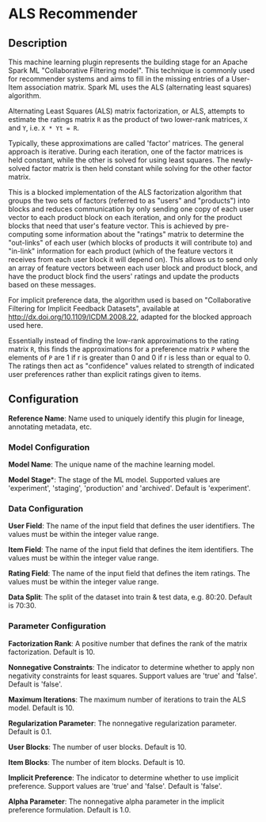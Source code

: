 # ALS Recommender

## Description

This machine learning plugin represents the building stage for an Apache Spark ML "Collaborative 
Filtering model". This technique is commonly used for recommender systems and aims to fill in the 
missing entries of a User-Item association matrix. Spark ML uses the ALS (alternating least squares) 
algorithm.

Alternating Least Squares (ALS) matrix factorization, or ALS, attempts to estimate the ratings matrix 
`R` as the product of two lower-rank matrices, `X` and `Y`, i.e. `X * Yt = R`. 

Typically, these approximations are called 'factor' matrices. The general approach is iterative. During 
each iteration, one of the factor matrices is held constant, while the other is solved for using least 
squares. The newly-solved factor matrix is then held constant while solving for the other factor matrix.

This is a blocked implementation of the ALS factorization algorithm that groups the two sets of factors 
(referred to as "users" and "products") into blocks and reduces communication by only sending one copy 
of each user vector to each product block on each iteration, and only for the product blocks that need 
that user's feature vector. This is achieved by pre-computing some information about the "ratings" matrix 
to determine the "out-links" of each user (which blocks of products it will contribute to) and "in-link" 
information for each product (which of the feature vectors it receives from each user block it will depend 
on). This allows us to send only an array of feature vectors between each user block and product block, and 
have the product block find the users' ratings and update the products based on these messages.

For implicit preference data, the algorithm used is based on "Collaborative Filtering for Implicit Feedback 
Datasets", available at http://dx.doi.org/10.1109/ICDM.2008.22, adapted for the blocked approach used here.

Essentially instead of finding the low-rank approximations to the rating matrix `R`, this finds the approximations 
for a preference matrix `P` where the elements of `P` are 1 if r is greater than 0 and 0 if r is less than or equal 
to 0. The ratings then act as "confidence" values related to strength of indicated user preferences rather than 
explicit ratings given to items.

## Configuration
**Reference Name**: Name used to uniquely identify this plugin for lineage, annotating metadata, etc.

### Model Configuration
**Model Name**: The unique name of the machine learning model.

**Model Stage***: The stage of the ML model. Supported values are 'experiment', 'staging', 'production'
and 'archived'. Default is 'experiment'.

### Data Configuration
**User Field**: The name of the input field that defines the user identifiers. The values must be within 
the integer value range.

**Item Field**: The name of the input field that defines the item identifiers. The values must be within 
the integer value range.

**Rating Field**: The name of the input field that defines the item ratings. The values must be within 
the integer value range.

**Data Split**: The split of the dataset into train & test data, e.g. 80:20. Default is 70:30.

### Parameter Configuration
**Factorization Rank**: A positive number that defines the rank of the matrix factorization. Default is 10.

**Nonnegative Constraints**: The indicator to determine whether to apply non negativity constraints for least 
squares. Support values are 'true' and 'false'. Default is 'false'.

**Maximum Iterations**: The maximum number of iterations to train the ALS model. Default is 10.

**Regularization Parameter**: The nonnegative regularization parameter. Default is 0.1.

**User Blocks**: The number of user blocks. Default is 10.

**Item Blocks**: The number of item blocks. Default is 10.

**Implicit Preference**: The indicator to determine whether to use implicit preference. Support values 
are 'true' and 'false'. Default is 'false'.

**Alpha Parameter**: The nonnegative alpha parameter in the implicit preference formulation. Default is 1.0.
